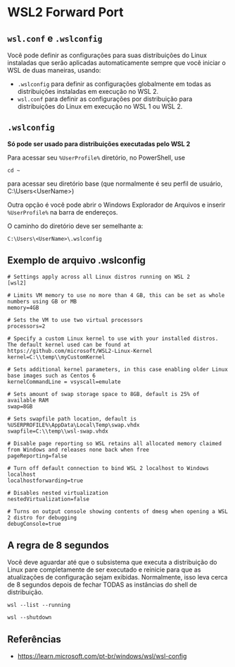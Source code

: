# WSL2 Forward Port

## `wsl.conf` e `.wslconfig`
Você pode definir as configurações para suas distribuições do Linux instaladas que serão aplicadas automaticamente sempre que você iniciar o WSL de duas maneiras, usando:

- `.wslconfig` para definir as configurações globalmente em todas as distribuições instaladas em execução no WSL 2.
- `wsl.conf` para definir as configurações por distribuição para distribuições do Linux em execução no WSL 1 ou WSL 2.

## `.wslconfig`

**Só pode ser usado para distribuições executadas pelo WSL 2**

Para acessar seu `%UserProfile%` diretório, no PowerShell, use 
```console
cd ~
```
para acessar seu diretório base (que normalmente é seu perfil de usuário, C:\Users\<UserName>) 

Outra opção é você pode abrir o Windows Explorador de Arquivos e inserir `%UserProfile%` na barra de endereços. 

O caminho do diretório deve ser semelhante a: 

```console
C:\Users\<UserName>\.wslconfig
```

## Exemplo de arquivo .wslconfig

```console
# Settings apply across all Linux distros running on WSL 2
[wsl2]

# Limits VM memory to use no more than 4 GB, this can be set as whole numbers using GB or MB
memory=4GB 

# Sets the VM to use two virtual processors
processors=2

# Specify a custom Linux kernel to use with your installed distros. The default kernel used can be found at https://github.com/microsoft/WSL2-Linux-Kernel
kernel=C:\\temp\\myCustomKernel

# Sets additional kernel parameters, in this case enabling older Linux base images such as Centos 6
kernelCommandLine = vsyscall=emulate

# Sets amount of swap storage space to 8GB, default is 25% of available RAM
swap=8GB

# Sets swapfile path location, default is %USERPROFILE%\AppData\Local\Temp\swap.vhdx
swapfile=C:\\temp\\wsl-swap.vhdx

# Disable page reporting so WSL retains all allocated memory claimed from Windows and releases none back when free
pageReporting=false

# Turn off default connection to bind WSL 2 localhost to Windows localhost
localhostforwarding=true

# Disables nested virtualization
nestedVirtualization=false

# Turns on output console showing contents of dmesg when opening a WSL 2 distro for debugging
debugConsole=true
```

## A regra de 8 segundos

Você deve aguardar até que o subsistema que executa a distribuição do Linux pare completamente de ser executado e reinicie para que as atualizações de configuração sejam exibidas. Normalmente, isso leva cerca de 8 segundos depois de fechar TODAS as instâncias do shell de distribuição.

```console
wsl --list --running
```
```console
wsl --shutdown
```

## Referências

- https://learn.microsoft.com/pt-br/windows/wsl/wsl-config
